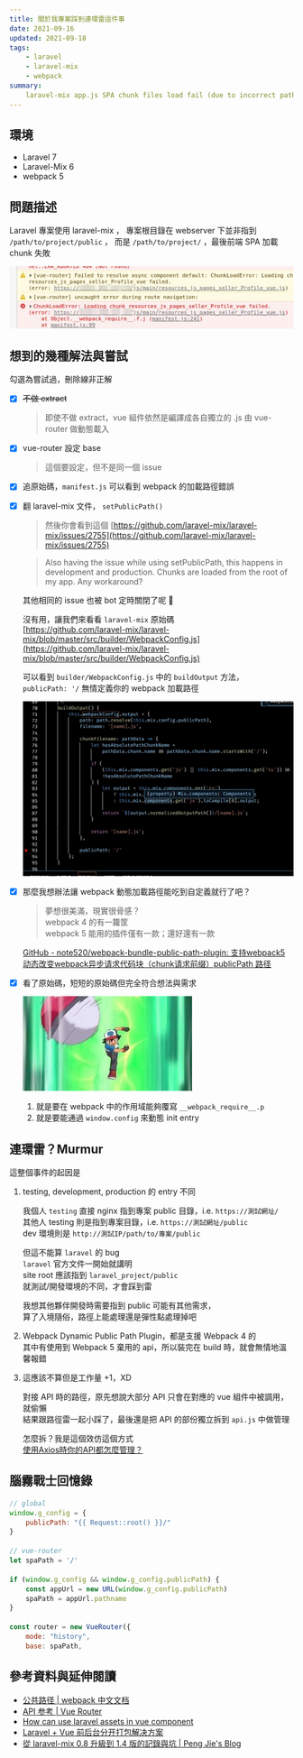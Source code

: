 ```yaml
---
title: 關於我專案踩到連環雷這件事
date: 2021-09-16
updated: 2021-09-18
tags: 
    - laravel
    - laravel-mix
    - webpack
summary: 
    laravel-mix app.js SPA chunk files load fail (due to incorrect path)
---
```


## 環境

- Laravel 7
- Laravel-Mix 6
- webpack 5

## 問題描述

Laravel 專案使用 laravel-mix ，
專案根目錄在 webserver 下並非指到 `/path/to/project/public` ，
而是 `/path/to/project/` ，最後前端 SPA 加載 chunk 失敗

![Chunk-Load-Error](../assets/images/2021-09-16-chunk-load-err.png)

## 想到的幾種解法與嘗試

勾選為嘗試過，刪除線非正解

- [x]  ~~不做 extract~~
    > 即使不做 extract，vue 組件依然是編譯成各自獨立的 .js 由 vue-router 做動態載入

- [x]  vue-router 設定 base
    > 這個要設定，但不是同一個 issue

- [x]  追原始碼，`manifest.js` 可以看到 webpack 的加載路徑錯誤
- [x]  翻 laravel-mix 文件， `setPublicPath()`

    > 然後你會看到這個
    [https://github.com/laravel-mix/laravel-mix/issues/2755](https://github.com/laravel-mix/laravel-mix/issues/2755)

    > Also having the issue while using setPublicPath, this happens in development and production.
    > Chunks are loaded from the root of my app. Any workaround?

    其他相同的 issue 也被 bot 定時關閉了呢 🤨

    沒有用，讓我們來看看 `laravel-mix` 原始碼  
    [https://github.com/laravel-mix/laravel-mix/blob/master/src/builder/WebpackConfig.js](https://github.com/laravel-mix/laravel-mix/blob/master/src/builder/WebpackConfig.js)

    可以看到 `builder/WebpackConfig.js` 中的 `buildOutput` 方法，  
    `publicPath: '/` 無情定義你的 webpack 加載路徑

    ![laravel-mix webconfig publicPath](../assets/images/2021-09-16-laravel-mix-webconfig.png)

- [x]  那麼我想辦法讓 webpack 動態加載路徑能吃到自定義就行了吧？

    > 夢想很美滿，現實很骨感？  
    webpack 4 的有一籮筐  
    webpack 5 能用的插件僅有一款；還好還有一款  

    [GitHub - note520/webpack-bundle-public-path-plugin: 支持webpack5 动态改变webpack异步请求代码块（chunk请求前缀）publicPath 路径](https://github.com/note520/webpack-bundle-public-path-plugin)

- [x]  看了原始碼，短短的原始碼但完全符合想法與需求

    ![It's you](../assets/images/pokemon-its-you.png)

    1. 就是要在 webpack 中的作用域能夠覆寫 `__webpack_require__.p`
    2. 就是要能通過 `window.config` 來動態 init entry

## 連環雷？Murmur

這整個事件的起因是

1. testing, development, production 的 entry 不同

    我個人 `testing` 直接 nginx 指到專案 public 目錄，i.e. `https://測試網址/`  
    其他人 testing 則是指到專案目錄，i.e. `https://測試網址/public`  
    dev 環境則是 `http://測試IP/path/to/專案/public`  

    但這不能算 `laravel` 的 bug  
    `laravel` 官方文件一開始就講明  
    site root 應該指到 `laravel_project/public`  
    就測試/開發環境的不同，才會踩到雷  

    我想其他夥伴開發時需要指到 public 可能有其他需求，  
    算了入境隨俗，路徑上能處理還是彈性點處理掉吧

2. Webpack Dynamic Public Path Plugin，都是支援 Webpack 4 的  
   其中有使用到 Webpack 5 棄用的 api，所以裝完在 build 時，就會無情地溫馨報錯

3. 這應該不算但是工作量 +1，XD

   對接 API 時的路徑，原先想說大部分 API 只會在對應的 vue 組件中被調用，就偷懶  
   結果跟路徑雷一起小踩了，最後還是把 API 的部份獨立拆到 `api.js` 中做管理  

   怎麼拆？我是這個效仿這個方式  
   [使用Axios時你的API都怎麼管理？](https://medium.com/i-am-mike/%E4%BD%BF%E7%94%A8axios%E6%99%82%E4%BD%A0%E7%9A%84api%E9%83%BD%E6%80%8E%E9%BA%BC%E7%AE%A1%E7%90%86-557d88365619)

## 腦霧戰士回憶錄

```jsx
// global
window.g_config = {
	publicPath: "{{ Request::root() }}/"
}

// vue-router
let spaPath = '/'

if (window.g_config && window.g_config.publicPath) {
    const appUrl = new URL(window.g_config.publicPath)
    spaPath = appUrl.pathname
}

const router = new VueRouter({
    mode: "history",
    base: spaPath,
```

## 參考資料與延伸閱讀

+ [公共路径 | webpack 中文文档](https://webpack.docschina.org/guides/public-path/)
+ [API 参考 | Vue Router](https://router.vuejs.org/zh/api/#base)
+ [How can use laravel assets in vue component](https://stackoverflow.com/questions/52576512/how-can-use-laravel-assets-in-vue-component)
+ [Laravel + Vue 前后台分开打包解决方案](https://learnku.com/articles/9218/laravel-vue-backstage-package-solution?order_by=created_at&)
+ [從 laravel-mix 0.8 升級到 1.4 版的記錄與坑 | Peng Jie's Blog](https://jiepeng.me/2017/08/07/upldate-laravel-mix-from-0-x-1-x)